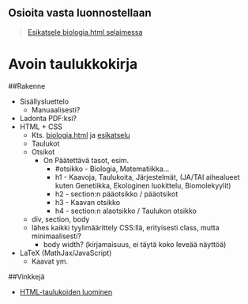 ## Osioita vasta luonnostellaan
> [Esikatsele biologia.html selaimessa](https://rawgit.com/avoimet-oppimateriaalit-ry/avoin-taulukkokirja/master/biologia/biologia.html)

Avoin taulukkokirja
===================

##Rakenne
* Sisällysluettelo
  * Manuaalisesti?
* Ladonta PDF:ksi?
* HTML + CSS
  * Kts. [biologia.html](https://github.com/avoimet-oppimateriaalit-ry/avoin-taulukkokirja/blob/master/biologia/biologia.html) ja [esikatselu](https://rawgit.com/avoimet-oppimateriaalit-ry/avoin-taulukkokirja/master/biologia/biologia.html)
  * Taulukot
  * Otsikot
    * On Päätettävä tasot, esim.
      * #otsikko - Biologia, Matematiikka...
      * h1 - Kaavoja, Taulukoita, Järjestelmät, (JA/TAI aihealueet kuten Genetiikka, Ekologinen luokittelu, Biomolekyylit)
      * h2 - section:n pääotsikko / pääotsikot
      * h3 - Kaavan otsikko
      * h4 - section:n alaotsikko / Taulukon otsikko 
  * div, section, body
  * lähes kaikki tyylimäärittely CSS:llä, erityisesti class, mutta minimaalisesti?
    * body width? (kirjamaisuus, ei täytä koko leveää näyttöä)
* LaTeX (MathJax/JavaScript)
  * Kaavat ym.
  
##Vinkkejä
 * [HTML-taulukoiden luominen](http://www.tablesgenerator.com/html_tables)
